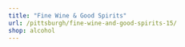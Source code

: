 ```yaml
---
title: "Fine Wine & Good Spirits"
url: /pittsburgh/fine-wine-and-good-spirits-15/
shop: alcohol
---
```

